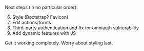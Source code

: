 Next steps (in no particular order):



6. Style (Bootstrap? Favicon)
11. Edit actions/forms
13. Third-party authentication and fix for omniauth vulnerability
14. Add dynamic features with JS

Get it working completely. Worry about styling last.
